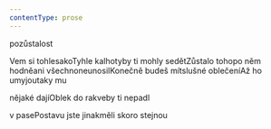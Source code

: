 ```yaml
---
contentType: prose
---
```


<section>

pozůstalost

Vem si tohlesakoTyhle kalhotyby ti mohly sedětZůstalo tohopo něm hodněani všechnoneunosilKonečně budeš mítslušné oblečeníAž ho umyjoutaky mu

nějaké dajíOblek do rakveby ti nepadl

v pasePostavu jste jinakměli skoro stejnou

</section>
